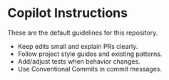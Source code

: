 # Copilot Instructions

These are the default guidelines for this repository.

- Keep edits small and explain PRs clearly.
- Follow project style guides and existing patterns.
- Add/adjust tests when behavior changes.
- Use Conventional Commits in commit messages.
